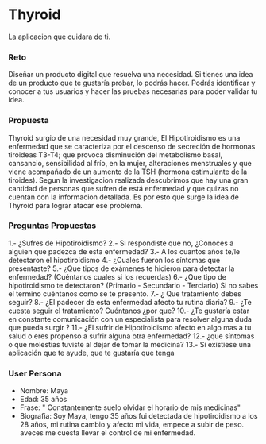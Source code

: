 # Thyroid
La aplicacion que cuidara de ti.

### Reto
Diseñar un producto digital que resuelva una necesidad. Si tienes una idea de un producto que te gustaría probar, lo podrás hacer. Podrás identificar y conocer a tus usuarios y hacer las pruebas necesarias para poder validar tu idea.

### Propuesta
Thyroid surgio de una necesidad muy grande, El Hipotiroidismo es una enfermedad que se caracteriza por el descenso de secreción de hormonas tiroideas T3-T4; que provoca disminución del metabolismo basal, cansancio, sensibilidad al frío, en la mujer, alteraciones menstruales y que viene acompañado de un aumento de la TSH (hormona estimulante de la tiroides).
Segun la investigacion realizada descubrimos que hay una gran cantidad de personas que sufren de está enfermedad y que quizas no cuentan con la informacion detallada. Es por esto que surge la idea de Thyroid para lograr atacar ese problema. 

### Preguntas Propuestas
1.- ¿Sufres de Hipotiroidismo?
2.- Si respondiste que no, ¿Conoces a alguien que padezca de esta enfermedad?
3.- A los cuantos años te/le detectaron el hipotiroidismo
4.- ¿Cuales fueron los síntomas que presentaste?
5.- ¿Que tipos de exámenes te hicieron para detectar la enfermedad? (Cuéntanos cuales si los recuerdas)
6.- ¿Que tipo de hipotiroidismo te detectaron? (Primario - Secundario - Terciario) Si no sabes el termino cuéntanos como se te presento. 
7.- ¿ Que tratamiento debes seguir?
8.- ¿El padecer de esta enfermedad afecto tu rutina diaria?
9.- ¿Te cuesta seguir el tratamiento? Cuéntanos ¿por que? 
10.- ¿Te gustaría estar en constante comunicación con un especialista para resolver alguna duda que pueda surgir ? 
11.- ¿El sufrir de Hipotiroidismo afecto en algo mas a tu salud o eres propenso a sufrir alguna otra enfermedad?
12.- ¿que síntomas o que molestias tuviste al dejar de tomar la medicina?
13.- Si existiese una aplicación que te ayude, que te gustaría que tenga

### User Persona
- Nombre: Maya
- Edad: 35 años
- Frase: " Constantemente suelo olvidar el horario de mis medicinas"
- Biografia: Soy Maya, tengo 35 años fui detectada de hipotiroidismo a los 28 años, mi rutina cambio y afecto mi vida, empece a subir de peso. aveces me cuesta llevar el control de mi enfermedad.

